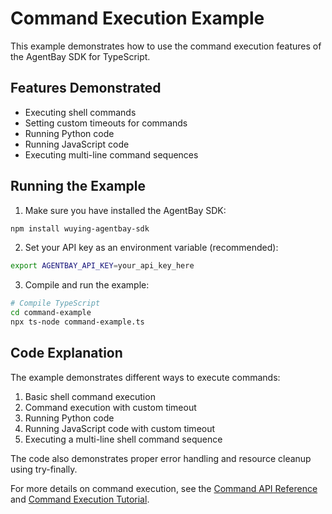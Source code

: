 # Command Execution Example

This example demonstrates how to use the command execution features of the AgentBay SDK for TypeScript.

## Features Demonstrated

- Executing shell commands
- Setting custom timeouts for commands
- Running Python code
- Running JavaScript code
- Executing multi-line command sequences

## Running the Example

1. Make sure you have installed the AgentBay SDK:

```bash
npm install wuying-agentbay-sdk
```

2. Set your API key as an environment variable (recommended):

```bash
export AGENTBAY_API_KEY=your_api_key_here
```

3. Compile and run the example:

```bash
# Compile TypeScript
cd command-example
npx ts-node command-example.ts
```

## Code Explanation

The example demonstrates different ways to execute commands:

1. Basic shell command execution
2. Command execution with custom timeout
3. Running Python code
4. Running JavaScript code with custom timeout
5. Executing a multi-line shell command sequence

The code also demonstrates proper error handling and resource cleanup using try-finally.

For more details on command execution, see the [Command API Reference](../../../../api/common-features/basics/command.md) and [Command Execution Tutorial](../../../../../../docs/guides/common-features/basics/command-execution.md).
